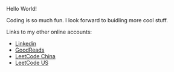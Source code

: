 Hello World!

Coding is so much fun. I look forward to buidling more cool stuff.

Links to my other online accounts:
- [Linkedin](https://www.linkedin.com/in/gavinzyyang/)
- [GoodReads](https://www.goodreads.com/gavinzyyang/)
- [LeetCode China](https://leetcode.cn/u/vigilant-sahaxde/)
- [LeetCode US](https://leetcode.com/yang_zhengyu/)
